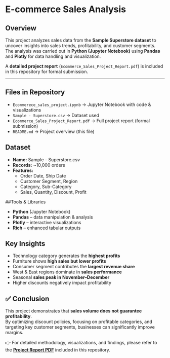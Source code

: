 
# E-commerce Sales Analysis  

## Overview  
This project analyzes sales data from the **Sample Superstore dataset** to uncover insights into sales trends, profitability, and customer segments.  
The analysis was carried out in **Python (Jupyter Notebook)** using **Pandas** and **Plotly** for data handling and visualization.  

A **detailed project report** (`Ecommerce_Sales_Project_Report.pdf`) is included in this repository for formal submission.  

---

## Files in Repository  
- `Ecommerece_sales_project.ipynb` → Jupyter Notebook with code & visualizations  
- `Sample - Superstore.csv` → Dataset used  
- `Ecommerce_Sales_Project_Report.pdf` → Full project report (formal submission)  
- `README.md` → Project overview (this file)  

## Dataset  
- **Name:** Sample - Superstore.csv  
- **Records:** ~10,000 orders  
- **Features:**  
  - Order Date, Ship Date  
  - Customer Segment, Region  
  - Category, Sub-Category  
  - Sales, Quantity, Discount, Profit  

##Tools & Libraries  
- **Python** (Jupyter Notebook)  
- **Pandas** – data manipulation & analysis  
- **Plotly** – interactive visualizations  
- **Rich** – enhanced tabular outputs  

## Key Insights  
- Technology category generates the **highest profits**  
- Furniture shows **high sales but lower profits**  
- Consumer segment contributes the **largest revenue share**  
- West & East regions dominate in **sales performance**  
- Seasonal **sales peak in November–December**  
- Higher discounts negatively impact profitability  


## ✅ Conclusion  
This project demonstrates that **sales volume does not guarantee profitability**.  
By optimizing discount policies, focusing on profitable categories, and targeting key customer segments, businesses can significantly improve margins.  

👉 For detailed methodology, visualizations, and findings, please refer to the **[Project Report PDF](./Ecommerce_Sales_Project_Report.pdf)** included in this repository.  
